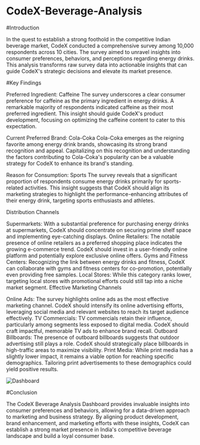 # CodeX-Beverage-Analysis

#Introduction

In the quest to establish a strong foothold in the competitive Indian beverage market, CodeX conducted a comprehensive survey among 10,000 respondents across 10 cities. The survey aimed to unravel insights into consumer preferences, behaviors, and perceptions regarding energy drinks. This analysis transforms raw survey data into actionable insights that can guide CodeX's strategic decisions and elevate its market presence.

#Key Findings

Preferred Ingredient: Caffeine
The survey underscores a clear consumer preference for caffeine as the primary ingredient in energy drinks. A remarkable majority of respondents indicated caffeine as their most preferred ingredient. This insight should guide CodeX's product development, focusing on optimizing the caffeine content to cater to this expectation.

Current Preferred Brand: Cola-Coka
Cola-Coka emerges as the reigning favorite among energy drink brands, showcasing its strong brand recognition and appeal. Capitalizing on this recognition and understanding the factors contributing to Cola-Coka's popularity can be a valuable strategy for CodeX to enhance its brand's standing.

Reason for Consumption: Sports
The survey reveals that a significant proportion of respondents consume energy drinks primarily for sports-related activities. This insight suggests that CodeX should align its marketing strategies to highlight the performance-enhancing attributes of their energy drink, targeting sports enthusiasts and athletes.

Distribution Channels

Supermarkets: With a substantial preference for purchasing energy drinks at supermarkets, CodeX should concentrate on securing prime shelf space and implementing eye-catching displays.
Online Retailers: The notable presence of online retailers as a preferred shopping place indicates the growing e-commerce trend. CodeX should invest in a user-friendly online platform and potentially explore exclusive online offers.
Gyms and Fitness Centers: Recognizing the link between energy drinks and fitness, CodeX can collaborate with gyms and fitness centers for co-promotion, potentially even providing free samples.
Local Stores: While this category ranks lower, targeting local stores with promotional efforts could still tap into a niche market segment.
Effective Marketing Channels

Online Ads: The survey highlights online ads as the most effective marketing channel. CodeX should intensify its online advertising efforts, leveraging social media and relevant websites to reach its target audience effectively.
TV Commercials: TV commercials retain their influence, particularly among segments less exposed to digital media. CodeX should craft impactful, memorable TV ads to enhance brand recall.
Outboard Billboards: The presence of outboard billboards suggests that outdoor advertising still plays a role. CodeX should strategically place billboards in high-traffic areas to maximize visibility.
Print Media: While print media has a slightly lower impact, it remains a viable option for reaching specific demographics. Tailoring print advertisements to these demographics could yield positive results.


![Dashboard](https://github.com/Analyst-ritesh/CodeX-Beverage-Analysis/assets/137258065/1288d111-82de-4ae1-ac9b-29a2a8c4b535)


#Conclusion

The CodeX Beverage Analysis Dashboard provides invaluable insights into consumer preferences and behaviors, allowing for a data-driven approach to marketing and business strategy. By aligning product development, brand enhancement, and marketing efforts with these insights, CodeX can establish a strong market presence in India's competitive beverage landscape and build a loyal consumer base.
